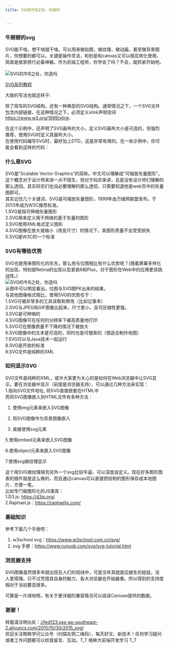 ```yaml
---
title: SVG的牛B之处，你造吗


---
```

  


### [][1]牛掰掰的svg

SVG能干啥，想干啥就干啥。可以用来做贴图，做纹理，做动画，甚至做背景图片，你想要的都可以，关键是操作灵活，和别是和canvas又可以相互转化使用，简直是居家旅行必备神器，作为前端工程师，你学会了吗？不会，就抓紧开始吧。  
<a></a>  
![SVG的牛B之处，你造吗][2]

<a href="//fed123.oss-ap-southeast-2.aliyuncs.com/2015/11/05/2015_svg_learn/" target="_blank" rel="external">SVG系列教程</a>

大致的写法也就这样子:

除了简写的SVG结构，还有一种典型的SVG结构。通常情况之下，一个SVG文件包含内部链接，在这种情况之下，必须定义xlink声明空间<a href="https://www.w3.org/1999/xlink" target="_blank" rel="external">https://www.w3.org/1999/xlink</a>:

在这个示例中，还声明了SVG画布的大小。定义SVG画布大小是可选的，但强烈推荐，使用SVG时定义其画布大小。  
在使用代码编写SVG时，最好加上DTD，这是非常有用的。在一些示例中，你可能会看到这样的代码：

### [][3]什么是SVG

SVG是”Scalable Vector Graphics”的简称。中文可以理解成“可缩放矢量图形”。这个概念对于设计师来讲一点不陌生，但对于码农来讲，总是没有设计师们理解的那么透彻。其实码农们也没必要理解的那么透彻，只需要知道他是web页中的矢量图即可。  
其实记住几个关键词，SVG是可缩放矢量图形，1999年由万维网联盟发布。于2013年成为W3C推荐标准。  
1.SVG是指可伸缩矢量图形  
2.SVG用来定义用于网络的基于矢量的图形  
3.SVG使用XML格式定义图形  
4.SVG图像在放大或缩小（改变尺寸）的情况下，其图形质量不会受受损失  
5.SVG是W3C的一个标准

### [][4]SVG有哪些优势

SVG也是用来图形化的东东，那么他与位图相比有什么优势呢？(随着屏幕多样化的出现，特别是Retina的出现以及爱疯6和Plus，对于图形在Web中的应用更具挑战性。)  
![SVG的牛B之处，你造吗][5]  
从图中可以明显看出，位图与SVG图PK出来的结果。  
与其他图像格式相比，使用SVG的优势在于：  
1.SVG可被非常多的工具读取和修改（比如记事本）  
2.SVG与JPEG和GIF图像比起来，尺寸更小，且可压缩性更强。  
3.SVG是可伸缩的  
4.SVG图像可在任何的分辨率下被高质量地打印  
5.SVG可在图像质量不下降的情况下被放大  
6.SVG图像中的文本是可选的，同时也是可搜索的（很适合制作地图）  
7.SVG可以与Java技术一起运行  
8.SVG是开放的标准  
9.SVG文件是纯粹的XML

### [][6]如何显示SVG

SVG文件是纯粹的XML，或许大家更为关心的是如何在Web浏览器中让SVG显示。要在浏览器中显示（前提是浏览器支持），可以通过几种方法来实现：  
1.指向SVG文件地址, 将SVG直接嵌套在HTML中  
而将SVG图像嵌入到HTML文件有多种方法：

  1. 使用img元素来嵌入SVG图像

  2. 将SVG图像作为背景图像嵌入

  3. 直接使用svg元素

5.使用embed元素来嵌入SVG图像

6.使用object元素来嵌入SVG图像

7.使用svg做纹理显示

这个用SVG做纹理填充另外一个svg比较牛逼，可以深度自定义。现在好多图形图表的插件就是这么做的，而且通过canvas可以直接把绘制的图形保存成本地图片，方便一笔。  
比如专门做图形化的JS类库：  
1.D3.js: <a href="https://d3js.org/" target="_blank" rel="external">https://d3js.org/</a>  
2.Raphael.js：<a href="https://raphaeljs.com/" target="_blank" rel="external">https://raphaeljs.com/</a>

### [][7]基础知识

参考下面几个手册吧：

  1. w3school svg：<a href="https://www.w3school.com.cn/svg/" target="_blank" rel="external">https://www.w3school.com.cn/svg/</a>
  2. svg 手册：<a href="https://www.runoob.com/svg/svg-tutorial.html" target="_blank" rel="external">https://www.runoob.com/svg/svg-tutorial.html</a>

### [][8]浏览器支持

SVG图像虽然很多年就出现在人们的视线中，可是当年其就是后娘生的娃娃，没人爱搭理。只不过凭借其自身的魅力，各大浏览器也开始器重。所以得到的支持度相对于当初要高很多。

可算是一片绿地呀。有关于更详细的兼容情况可以阅读Caniuse提供的数据。

### [][9]谢谢！

转载请注明出处：<a href="//fed123.oss-ap-southeast-2.aliyuncs.com/2015/10/30/2015_svg/" target="_blank" rel="external">//fed123.oss-ap-southeast-2.aliyuncs.com/2015/10/30/2015_svg/</a>  
欢迎关注皓眸学问公众号（扫描左侧二维码），每天好文、新技术！任何学习疑问或者工作问题都可以给我留言、互动。T\_T 皓眸大前端开发学习 T\_T

 [1]: //fed123.oss-ap-southeast-2.aliyuncs.com/2015/10/30/2015_svg/#牛掰掰的svg "牛掰掰的svg"
 [2]: //fed123.oss-ap-southeast-2.aliyuncs.com/wp-content/uploads/2017/08/svg-3.jpg
 [3]: //fed123.oss-ap-southeast-2.aliyuncs.com/2015/10/30/2015_svg/#什么是SVG "什么是SVG"
 [4]: //fed123.oss-ap-southeast-2.aliyuncs.com/2015/10/30/2015_svg/#SVG有哪些优势 "SVG有哪些优势"
 [5]: //fed123.oss-ap-southeast-2.aliyuncs.com/wp-content/uploads/2017/08/svg1.png
 [6]: //fed123.oss-ap-southeast-2.aliyuncs.com/2015/10/30/2015_svg/#如何显示SVG "如何显示SVG"
 [7]: //fed123.oss-ap-southeast-2.aliyuncs.com/2015/10/30/2015_svg/#基础知识 "基础知识"
 [8]: //fed123.oss-ap-southeast-2.aliyuncs.com/2015/10/30/2015_svg/#浏览器支持 "浏览器支持"
 [9]: //fed123.oss-ap-southeast-2.aliyuncs.com/2015/10/30/2015_svg/#谢谢！ "谢谢！"
